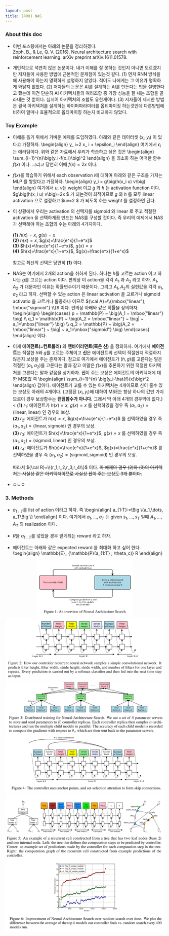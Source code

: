```yaml
---
layout: post 
title: (리뷰) NAS
--- 
```


### About this doc 

- 이번 포스팅에서는 아래의 논문을 정리하겠다. <br/>
Zoph, B., & Le, Q. V. (2016). Neural architecture search with reinforcement learning. arXiv preprint arXiv:1611.01578.

- 개인적으로 석연치 않은 논문이다. 내가 이해를 잘 못하는 것인지 아니면 모르겠지만 저자들이 사용한 방법에 근본적인 문제점이 있는것 같다. (1) 먼저 RNN 방식을 왜 사용해야 하는지 명확하게 설명하지 않았다. 적어도 나에게는 그 이유가 명확하게 와닿지 않았다. (2) 저자들의 논문은 AI를 설계하는 AI를 만든다는 법을 설명한다고 했는데 이건 단순히 AI 아키텍처들의 여러조합 중 가장 성능을 잘 내는 조합을 골라내는 것 뿐이다. 심지어 아키텍처의 조합도 유한개이다. (3) 저자들이 제시한 방법은 결국 아키텍처를 설계하는 하이퍼파라미터를 옵티마이징 하는것인데 다른방법에 비하여 얼마나 효율적으로 옵티마이징 하는지 비교하지 않았다. 


### Toy Example 

- 이해를 돕기 위해서 가벼운 예제를 도입하였다. 아래와 같은 데이터셋 $(x_i,y_i)$ 이 있다고 가정하자. 
\begin{align}
y_ i=2 x_ i + \epsilon_i
\end{align}
여기에서 $\epsilon_i$ 는 에러텀이다. 위와 같은 자료에서 우리가 학습하고 싶은 것은 
\begin{align}
\sum_{i=1}^{n}\big(y_i-f(x_i)\big)^2
\end{align}
을 최소화 하는 어떠한 함수 $f(x)$ 이다. 그리고 당연히 이때 $f(x)=2x$ 이다. 

- $f(x)$를 학습하기 위해서 each observation $i$에 대하여 아래와 같은 구조를 가지는 MLP 를 쌓았다고 가정하자. 
\begin{align}
y_i = g\big(h(x_i u) v\big) 
\end{align}
여기에서 $u$, $v$는 weight 이고 $g$ 와 $h$ 는 activation function 이다. $g\big(h(x_i u) v\big)=2x $ 가 되는것이 최적이므로 $g$ 와 $h$ 를 모두 linear activation 으로 설정하고 $uv=2 $ 가 되도록 하는 weight 를 설정하면 된다. 

- 이 상황에서 우리는 activation 의 선택지를 sigmoid 와 linear 로 주고 적절한 activation 을 선택하게끔 만드는 NAS를 구성할 것이다. 즉 우리의 예제에서 NAS가 선택해야 하는 조합의 수는 아래의 4가지이다. <br/><br/>
**(1)** $h(x)=x$, $g(x)=x$ <br/>
**(2)** $h(x)=x$, $g(x)=\frac{e^x}{1+e^x}$ <br/>
**(3)** $h(x)=\frac{e^x}{1+e^x}$, $g(x)=x$ <br/>
**(4)** $h(x)=\frac{e^x}{1+e^x}$, $g(x)=\frac{e^x}{1+e^x}$ <br/> <br/> 
참고로 최선의 선택은 당연히 **(1)** 이다. 

- NAS는 여기에서 2개의 action을 취하게 된다. 하나는 $h$를 고르는 action 이고 하나는 $g$를 고르는 action 이다. 편의상 이 action을 각각 $A_1$ 과 $A_2$ 라고 하자. $A_1$, $A_2$ 가 대문자인 이유는 확률변수이기 때문이다. 그리고 $A_1, A_2$의 실현값을 각각 $a_1,a_2$ 라고 하자. 선택할 수 있는 action 은 linear activation 을 고르거나 sigmoid activatio 을 고르거나 둘중하나 이므로 ${\cal A}=\\{\mbox{"linear"}, \mbox{"sigmoid"} \\}$ 이다. 편의상 아래와 같은 확률을 정의하자. 
\begin{align}
\begin{cases}
p = \mathbb{P} ~ \big(A_1 = \mbox{"linear"} \big) \\\\ 
q_1 = \mathbb{P} ~ \big(A_2 = \mbox{"linear"} ~ \big\| ~ a_1=\mbox{"linear"} \big) \\\\ 
q_2 = \mathbb{P} ~ \big(A_2 = \mbox{"linear"} ~ \big\| ~ a_1=\mbox{"sigmoid"} \big) 
\end{cases}
\end{align}
이다. 

- 이제 **에이전트(=컨트롤러)** 와 **엔바이러먼트(혹은 신)** 을 정의하자. 여기에서 **에이전트**는 적절한 $h$와 $g$를 고르는 주체이고 **신**은 에이전트의 선택이 적절한지 적절하지 않은지 보상을 주는 존재이다. 참고로 여기에서 에이전트가 $(h,g)$를 고른다는 말은 적절한 $(a_1,a_2)$를 고른다는 말과 같고 이말은 $f(x)$를 추론하기 위한 적절한 아키텍처를 고른다는 말과 같음을 상기하자. **신**이 주는 보상은 에이전트의 아키텍처에 대한 MSE값 즉 
\begin{align}
\sum_{i=1}^{n} \big(y_i-\hat{f}(x)\big)^2
\end{align}
값이다. 에이전트가 고를 수 있는 아키텍처는 4개이므로 신이 줄수 있는 보상도 아래의 4개이다. (고정된 $(x_i,y_i)$에 대하여 MSE는 항상 하나의 값만 가지므로이 경우 보상함수는 **랜덤함수가 아니다.** 그래서 딱 아래 4개의 경우밖에 없다.) <br/><
**(1)** $r_1$: 에이전트가 $h(x)=x$, $g(x)=x$ 를 선택하였을 경우 즉 $(a_1,a_2)=(\mbox{linear},\mbox{linear})$ 인 경우의 보상. <br/>
**(2)** $r_2$: 에이전트가 $h(x)=x$, $g(x)=\frac{e^x}{1+e^x}$ 를 선택하였을 경우 즉 $(a_1,a_2)=(\mbox{linear},\mbox{sigmoid})$ 인 경우의 보상. <br/>
**(3)** $r_3$: 에이전트가 $h(x)=\frac{e^x}{1+e^x}$, $g(x)=x$ 를 선택하였을 경우 즉 $(a_1,a_2)=(\mbox{sigmoid},\mbox{linear})$ 인 경우의 보상. <br/>
**(4)** $r_4$: 에이전트가 $h(x)=\frac{e^x}{1+e^x}$, $g(x)=\frac{e^x}{1+e^x}$ 를 선택하였을 경우 즉 $(a_1,a_2)=(\mbox{sigmoid},\mbox{sigmoid})$ 인 경우의 보상. <br/> <br/> 
따라서 ${\cal R}=\\{r_1,r_2,r_3,r_4\\}$ 이다. ~~이 예제의 경우 (2)와 (3)의 아키텍처는 사실상 같은 아키텍처이므로 사실상 **신**이 주는 보상도 3개 뿐이다.~~

- ㅁㄴㅇ

### 3. Methods

- $a_{1:T}$를 list of action 이라고 하자. 즉 
\begin{align}
a_{1:T}:=\Big \\{a_1,\dots, a_T\Big \\}
\end{align}
이다. 여기에서 $a_1,\dots,a_T$ 는 given $s_1,\dots,s_T$ 일때 $A_1,\dots,A_T$ 의 realization 이다. 

- $R$을 $a_{1:T}$를 넣었을 경우 얻게되는 reward 라고 하자. 

- 에이전트는 아래와 같은 expected reward 를 최대화 하고 싶어 한다. 
\begin{align}
\mathbb{E}_ {\mathbb{P}(a_{1:T} ; \theta_c)} R 
\end{align}


<center><img src="https://github.com/miruetoto/miruetoto.github.io/blob/master/img/NAS/nas_fig1.png?raw=true" width="60%" height="60%"></center>
<center><img src="https://github.com/miruetoto/miruetoto.github.io/blob/master/img/NAS/nas_fig2.png?raw=true"></center>
<center><img src="https://github.com/miruetoto/miruetoto.github.io/blob/master/img/NAS/nas_fig3.png?raw=true"></center>
<center><img src="https://github.com/miruetoto/miruetoto.github.io/blob/master/img/NAS/nas_fig4.png?raw=true"></center>
<center><img src="https://github.com/miruetoto/miruetoto.github.io/blob/master/img/NAS/nas_fig5.png?raw=true"></center>
<center><img src="https://github.com/miruetoto/miruetoto.github.io/blob/master/img/NAS/nas_fig6.png?raw=true"></center>

